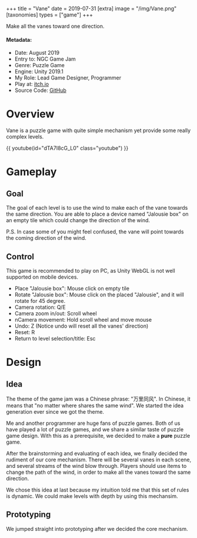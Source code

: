 +++
title = "Vane"
date = 2019-07-31
[extra]
image = "/img/Vane.png"
[taxonomies]
types = ["game"]
+++

Make all the vanes toward one direction.
<!-- more -->
#### Metadata:
- Date: August 2019
- Entry to: NGC Game Jam
- Genre: Puzzle Game
- Engine: Unity 2019.1
- My Role: Lead Game Designer, Programmer
- Play at: [itch.io](https://mcatin.itch.io/vane)
- Source Code: [GitHub](https://github.com/igaryhe/Vane)

# Overview
Vane is a puzzle game with quite simple mechanism yet provide some really complex levels.

{{ youtube(id="dTA7I8cG_L0" class="youtube") }}

# Gameplay

## Goal
The goal of each level is to use the wind to make each of the vane towards the same direction. You are able to place a device named "Jalousie box" on an empty tile which could change the direction of the wind.

P.S. In case some of you might feel confused, the vane will point towards the coming direction of the wind.

## Control
This game is recommended to play on PC, as Unity WebGL is not well supported on mobile devices.

- Place "Jalousie box": Mouse click on empty tile
- Rotate "Jalousie box": Mouse click on the placed "Jalousie", and it will rotate for 45 degree.
- Camera rotation: Q/E
- Camera zoom in/out: Scroll wheel
- nCamera movement: Hold scroll wheel and move mouse
- Undo: Z (Notice undo will reset all the vanes' direction)
- Reset: R
- Return to level selection/title: Esc

# Design

## Idea
The theme of the game jam was a Chinese phrase: "万里同风". In Chinese, it means that "no matter where shares the same wind". We started the idea generation ever since we got the theme.

Me and another programmer are huge fans of puzzle games. Both of us have played a lot of puzzle games, and we share a similar taste of puzzle game design. With this as a prerequisite, we decided to make a **pure** puzzle game.

After the brainstorming and evaluating of each idea, we finally decided the rudiment of our core mechanism. There will be several vanes in each scene, and several streams of the wind blow through. Players should use items to change the path of the wind, in order to make all the vanes toward the same direction.

We chose this idea at last because my intuition told me that this set of rules is dynamic. We could make levels with depth by using this mechansim.

## Prototyping
We jumped straight into prototyping after we decided the core mechanism.
